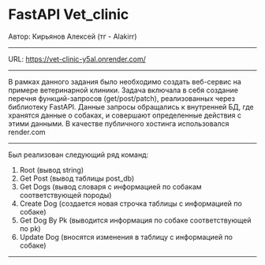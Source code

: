 # FastAPI Vet_clinic
Автор: Кирьянов Алексей (тг - Alakirr)
- - - - - - - - - - - - - - - - - - - - 
URL: https://vet-clinic-y5al.onrender.com/
- - - - - - - - - - - - - - - - - - - - 
В рамках данного задания было необходимо создать веб-сервис на примере ветеринарной клиники.
Задача включала в себя создание перечня функций-запросов (get/post/patch), реализованных через библиотеку FastAPI. 
Данные запросы обращались к внутренней БД, где хранятся данные о собаках, и совершают определенные действия с этими данными.
В качестве публичного хостинга использовался render.com
- - - - - - - - - - - - - - - - - - - - 
Был реализован следующий ряд команд:
1. Root (вывод string)
2. Get Post (вывод таблицы post_db)
3. Get Dogs (вывод словаря с информацией по собакам соответствующей породы)
4. Create Dog (создается новая строчка таблицы с информацией по собаке)
5. Get Dog By Pk (выводится информация по собаке соответствующей по pk)
6. Update Dog (вносятся изменения в таблицу с информацией по собаке)
- - - - - - - - - - - - - - - - - - - - 
